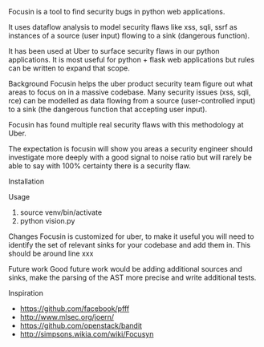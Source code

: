 Focusin is a tool to find security bugs in python web applications. 

It uses dataflow analysis to model security flaws like xss, sqli, ssrf
as instances of a source (user input) flowing to a sink (dangerous function).

It has been used at Uber to surface security flaws in our python applications.
It is most useful for python + flask web applications but rules can be written
to expand that scope. 

Background
Focusin helps the uber product security team figure out what areas to focus on
in a massive codebase. Many security issues (xss, sqli, rce) can be modelled 
as data flowing from a source (user-controlled input) to a sink (the dangerous
function that accepting user input). 

Focusin has found multiple real security flaws with this methodology at Uber.

The expectation is focusin will show you areas a security engineer should
investigate more deeply with a good signal to noise ratio but will rarely
be able to say with 100% certainty there is a security flaw. 

Installation

Usage
1. source venv/bin/activate
2. python vision.py <dir containting source code>


Changes
Focusin is customized for uber, to make it useful you will need to identify
the set of relevant sinks for your codebase and add them in. This should be
around line xxx

Future work
Good future work would be adding additional sources and sinks, make the parsing
of the AST more precise and write additional tests. 

Inspiration
* https://github.com/facebook/pfff
* http://www.mlsec.org/joern/
* https://github.com/openstack/bandit
* http://simpsons.wikia.com/wiki/Focusyn
